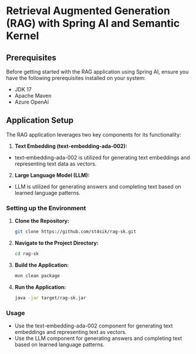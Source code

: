 # Retrieval Augmented Generation (RAG) with Spring AI and Semantic Kernel

## Prerequisites

Before getting started with the RAG application using Spring AI, ensure you have the following prerequisites installed
on your system:

- JDK 17
- Apache Maven
- Azure OpenAI

## Application Setup

The RAG application leverages two key components for its functionality:

1. **Text Embedding (text-embedding-ada-002):**

- text-embedding-ada-002 is utilized for generating text embeddings and representing text data as vectors.

2. **Large Language Model (LLM):**

- LLM is utilized for generating answers and completing text based on learned language patterns.

### Setting up the Environment

1. **Clone the Repository:**
   ```bash
   git clone https://github.com/st4sik/rag-sk.git
   ```

2. **Navigate to the Project Directory:**
   ```bash
   cd rag-sk
   ```

3. **Build the Application:**
   ```bash
   mvn clean package
   ```

4. **Run the Application:**
   ```bash
   java -jar target/rag-sk.jar
   ```

### Usage

- Use the text-embedding-ada-002 component for generating text embeddings and representing text as vectors.
- Use the LLM component for generating answers and completing text based on learned language patterns.